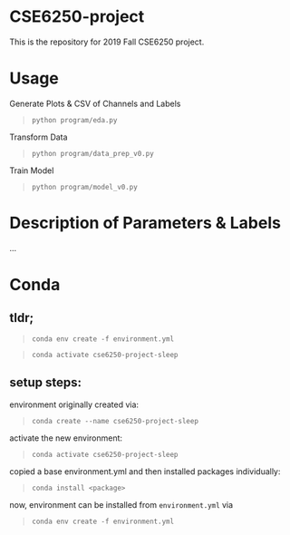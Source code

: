 # CSE6250-project

This is the repository for 2019 Fall CSE6250 project.

# Usage

Generate Plots & CSV of Channels and Labels

> `python program/eda.py`

Transform Data

> `python program/data_prep_v0.py`

Train Model

> `python program/model_v0.py`

# Description of Parameters & Labels

...

# Conda

## tldr;

> `conda env create -f environment.yml`

> `conda activate cse6250-project-sleep`

## setup steps:

environment originally created via:

> `conda create --name cse6250-project-sleep`

activate the new environment:

> `conda activate cse6250-project-sleep`

copied a base environment.yml and then installed packages individually:

> `conda install <package>`

now, environment can be installed from `environment.yml` via

> `conda env create -f environment.yml`
